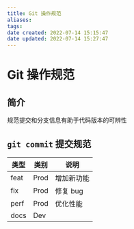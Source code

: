 ```yaml
---
title: Git 操作规范
aliases: 
tags: 
date created: 2022-07-14 15:15:47
date updated: 2022-07-14 15:27:47
---
```


# Git 操作规范

## 简介

规范提交和分支信息有助于代码版本的可辨性

## `git commit` 提交规范

| 类型 | 类别 | 说明       |
| ---- | ---- | ---------- |
| feat | Prod | 增加新功能 |
| fix  | Prod | 修复 bug   |
| perf | Prod | 优化性能   |
| docs | Dev  |            |

